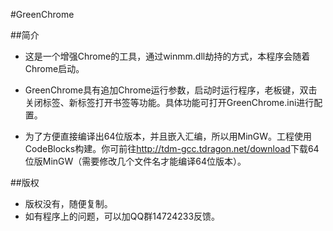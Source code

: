 #GreenChrome

##简介
* 这是一个增强Chrome的工具，通过winmm.dll劫持的方式，本程序会随着Chrome启动。
* GreenChrome具有追加Chrome运行参数，启动时运行程序，老板键，双击关闭标签、新标签打开书签等功能。具体功能可打开GreenChrome.ini进行配置。

* 为了方便直接编译出64位版本，并且嵌入汇编，所以用MinGW。工程使用CodeBlocks构建。你可前往<http://tdm-gcc.tdragon.net/download>下载64位版MinGW（需要修改几个文件名才能编译64位版本）。

##版权
* 版权没有，随便复制。
* 如有程序上的问题，可以加QQ群14724233反馈。
